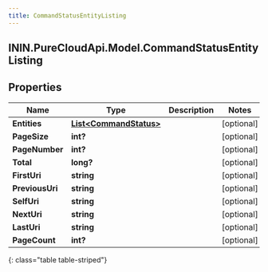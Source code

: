 ```yaml
---
title: CommandStatusEntityListing
---
```

## ININ.PureCloudApi.Model.CommandStatusEntityListing

## Properties

|Name | Type | Description | Notes|
|------------ | ------------- | ------------- | -------------|
| **Entities** | [**List&lt;CommandStatus&gt;**](CommandStatus.html) |  | [optional] |
| **PageSize** | **int?** |  | [optional] |
| **PageNumber** | **int?** |  | [optional] |
| **Total** | **long?** |  | [optional] |
| **FirstUri** | **string** |  | [optional] |
| **PreviousUri** | **string** |  | [optional] |
| **SelfUri** | **string** |  | [optional] |
| **NextUri** | **string** |  | [optional] |
| **LastUri** | **string** |  | [optional] |
| **PageCount** | **int?** |  | [optional] |
{: class="table table-striped"}


